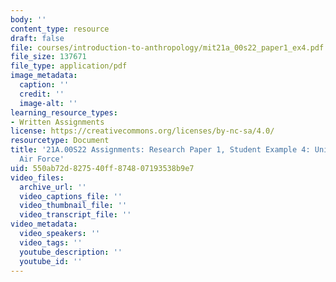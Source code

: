```yaml
---
body: ''
content_type: resource
draft: false
file: courses/introduction-to-anthropology/mit21a_00s22_paper1_ex4.pdf
file_size: 137671
file_type: application/pdf
image_metadata:
  caption: ''
  credit: ''
  image-alt: ''
learning_resource_types:
- Written Assignments
license: https://creativecommons.org/licenses/by-nc-sa/4.0/
resourcetype: Document
title: '21A.00S22 Assignments: Research Paper 1, Student Example 4: Uniforms in the
  Air Force'
uid: 550ab72d-8275-40ff-8748-07193538b9e7
video_files:
  archive_url: ''
  video_captions_file: ''
  video_thumbnail_file: ''
  video_transcript_file: ''
video_metadata:
  video_speakers: ''
  video_tags: ''
  youtube_description: ''
  youtube_id: ''
---
```

